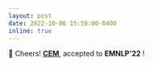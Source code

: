 ```yaml
---
layout: post
date: 2022-10-06 15:59:00-0400
inline: true
---
```


🥳 Cheers! <strong>[CEM](https://dedekinds.github.io/)</strong>,
 accepted to <b>EMNLP'22</b> ! 
